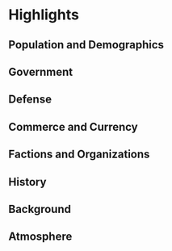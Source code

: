 # Highlights
## Population and Demographics
## Government
## Defense
## Commerce and Currency
## Factions and Organizations
## History
## Background
## Atmosphere